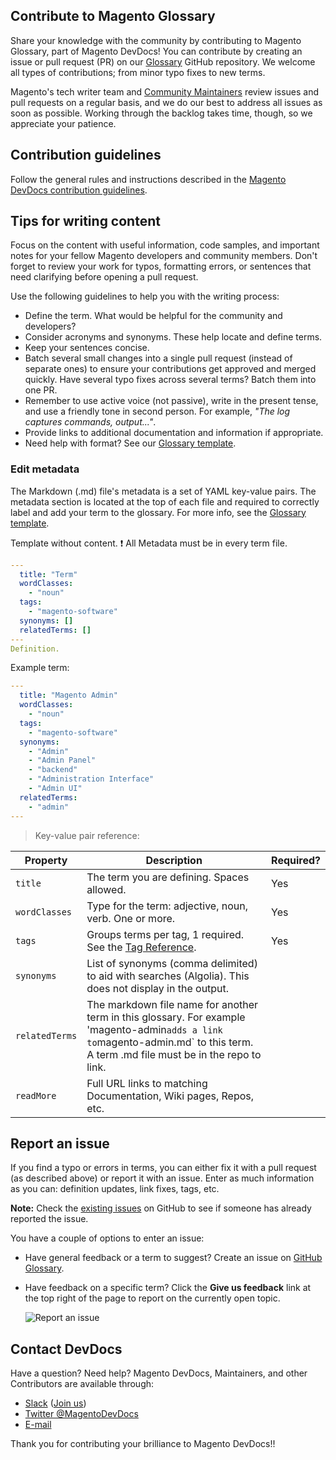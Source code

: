 ## Contribute to Magento Glossary

Share your knowledge with the community by contributing to Magento Glossary, part of Magento DevDocs!
You can contribute by creating an issue or pull request (PR) on our [Glossary](https://github.com/magento/glossary) GitHub repository.
We welcome all types of contributions; from minor typo fixes to new terms.

Magento's tech writer team and [Community Maintainers](https://devdocs.magento.com/guides/v2.3/contributor-guide/contributors.html#/community-maintainers) review issues and pull requests on a regular basis, and we do our best to address all issues as soon as possible.
Working through the backlog takes time, though, so we appreciate your patience.

## Contribution guidelines

Follow the general rules and instructions described in the [Magento DevDocs contribution guidelines][].

[Magento DevDocs contribution guidelines]: https://github.com/magento/devdocs/blob/master/.github/CONTRIBUTING.md

## Tips for writing content

Focus on the content with useful information, code samples, and important notes for your fellow Magento developers and community members. Don't forget to review your work for typos, formatting errors, or sentences that need clarifying before opening a pull request.

Use the following guidelines to help you with the writing process:

- Define the term. What would be helpful for the community and developers?
- Consider acronyms and synonyms. These help locate and define terms.
- Keep your sentences concise.
- Batch several small changes into a single pull request (instead of separate ones) to ensure your contributions get approved and merged quickly. Have several typo fixes across several terms? Batch them into one PR.
- Remember to use active voice (not passive), write in the present tense, and use a friendly tone in second person. For example, _"The log captures commands, output..."_.
- Provide links to additional documentation and information if appropriate.
- Need help with format? See our [Glossary template](https://github.com/magento/glossary/wiki/Glossary-Template).

### Edit metadata

The Markdown (.md) file's metadata is a set of YAML key-value pairs. The metadata section is located at the top of each file and required to correctly label and add your term to the glossary. For more info, see the [Glossary template](https://github.com/magento/glossary/wiki/Glossary-Template).

Template without content. :exclamation: All Metadata must be in every term file.

```yaml
---
  title: "Term"
  wordClasses:
    - "noun"
  tags:
    - "magento-software"
  synonyms: []
  relatedTerms: []
---
Definition.
```

Example term:

```yaml
---
  title: "Magento Admin"
  wordClasses:
    - "noun"
  tags:
    - "magento-software"
  synonyms:
    - "Admin"
    - "Admin Panel"
    - "backend"
    - "Administration Interface"
    - "Admin UI"
  relatedTerms:
    - "admin"
---
```

> Key-value pair reference:

| Property  | Description | Required? |
| ------------- | ---------- | ---------- |
| `title`       | The term you are defining. Spaces allowed. | Yes |
| `wordClasses` | Type for the term: adjective, noun, verb. One or more.  | Yes |
| `tags` | Groups terms per tag, 1 required. See the [Tag Reference](https://github.com/magento/glossary/wiki/Glossary-Template#tag-reference).  | Yes |
| `synonyms`  |  List of synonyms (comma delimited) to aid with searches (Algolia). This does not display in the output. |  |
|  `relatedTerms`  |  The markdown file name for another term in this glossary. For example 'magento-admin` adds a link to `magento-admin.md` to this term. A term .md file must be in the repo to link. |  |
| `readMore`  | Full URL links to matching Documentation, Wiki pages, Repos, etc.  |  |

## Report an issue

If you find a typo or errors in terms, you can either fix it with a pull request (as described above) or report it with an issue.
Enter as much information as you can: definition updates, link fixes, tags, etc.

**Note:** Check the [existing issues](https://github.com/magento/glossary/issues) on GitHub to see if someone has already reported the issue.

You have a couple of options to enter an issue:

- Have general feedback or a term to suggest? Create an issue on [GitHub Glossary](https://github.com/magento/devdocs/issues/new/choose).
- Have feedback on a specific term? Click the **Give us feedback** link at the top right of the page to report on the currently open topic.

     ![Report an issue](https://devdocs.magento.com/common/images/contribute-feedback-link.png)

## Contact DevDocs

Have a question? Need help? Magento DevDocs, Maintainers, and other Contributors are available through:

- [Slack](https://magentocommeng.slack.com/messages/CAN932A3H) ([Join us](http://tinyurl.com/engcom-slack))
- [Twitter @MagentoDevDocs](https://twitter.com/MagentoDevDocs)
- [E-mail](mailto:DL-Magento-Doc-Feedback@magento.com)

Thank you for contributing your brilliance to Magento DevDocs!!
